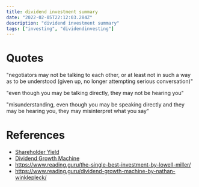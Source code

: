 ```yaml
---
title: dividend investment summary
date: "2022-02-05T22:12:03.284Z"
description: "dividend investment summary"
tags: ["investing", "dividendinvesting"]
---
```



# Quotes

"negotiators may not be talking to each other, or at least not in such a way as to be understood (given up, no longer attempting serious conversation)"

"even though you may be talking directly, they may not be hearing you"

"misunderstanding, even though you may be speaking directly and they may be hearing you, they may misinterpret what you say"

# References
- [Shareholder Yield](./Shareholder-Yield.pdf)
- [Dividend Growth Machine](./Dividend-Growth-Machine.pdf)
- https://www.reading.guru/the-single-best-investment-by-lowell-miller/
- https://www.reading.guru/dividend-growth-machine-by-nathan-winklepleck/